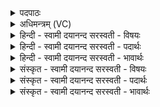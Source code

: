 <details><summary>पदपाठः</summary>

प्रा॒णम्। मे॒। पा॒हि॒। अ॒पा॒नमित्य॑पऽआ॒नम्। मे॒। पा॒हि॒। व्या॒नमिति॑ विऽआ॒नम्। मे॒। पा॒हि॒। चक्षुः॑। मे॒। उ॒र्व्या। वि। भा॒हि॒। श्रोत्र॑म्। मे॒। श्लो॒क॒य॒। अ॒पः। पि॒न्व॒। ओष॑धीः। जि॒न्व॒। द्वि॒पादिति॑ द्वि॒ऽपात्। अ॒व॒। चतु॑ष्पात्। चतुः॑पा॒दिति॒ चतुः॑ऽपात्। पा॒हि॒। दि॒वः। वृष्टि॑म्। आ। ई॒र॒य॒। ८।
</details>

<details><summary>अधिमन्त्रम् (VC)</summary>

- दम्पती देवते
- विश्वदेव ऋषिः
- भुरिगतिजगती
- निषादः
</details>

<details><summary>हिन्दी - स्वामी दयानन्द सरस्वती  - विषयः</summary>

फिर भी वही विषय अगले मन्त्र में कहा है ॥
</details>

<details><summary>हिन्दी - स्वामी दयानन्द सरस्वती  - पदार्थः</summary>

पदार्थान्वयभाषाः -  हे पते वा स्त्रि ! तू (उर्व्या) बहुत प्रकार की उत्तम क्रिया से (मे) मेरे (प्राणम्) नाभि से ऊपर को चलनेवाले प्राणवायु की (पाहि) रक्षा कर (मे) मेरे (अपानम्) नाभि के नीचे गुह्येन्द्रिय मार्ग से निकलनेवाले अपान वायु की (पाहि) रक्षा कर (मे) मेरे (व्यानम्) विविध प्रकार की शरीर की संधियों में रहनेवाले व्यान वायु की (पाहि) रक्षा कर (मे) मेरे (चक्षुः) नेत्रों को (विभाहि) प्रकाशित कर (मे) मेरे (श्रोत्रम्) कानों को (श्लोकय) शास्त्रों के श्रवण से संयुक्त कर (अपः) प्राणों को (पिन्व) पुष्ट कर (ओषधीः) सोमलता वा यव आदि ओषधियों को (जिन्व) प्राप्त हो (द्विपात्) मनुष्यादि दो पगवाले प्राणियों की (अव) रक्षा कर (चतुष्पात्) चार पगवाले गौ आदि की (पाहि) रक्षा कर और जैसे सूर्य्य (दिवः) अपने प्रकाश से (वृष्टिम्) वर्षा करता है, वैसे घर के कार्यों को (एरय) अच्छे प्रकार प्राप्त कर ॥८ ॥
</details>

<details><summary>हिन्दी - स्वामी दयानन्द सरस्वती  - भावार्थः</summary>

भावार्थभाषाः -  इस मन्त्र में वाचकलुप्तोपमालङ्कार है। स्त्री-पुरुषों को चाहिये कि स्वयंवर विवाह करके अति प्रेम के साथ आपस में प्राण के समान प्रियाचरण, शास्त्रों का सुनना, ओषधि आदि का सेवन और यज्ञ के अनुष्ठान से वर्षा करावें ॥८ ॥
</details>

<details><summary>संस्कृत - स्वामी दयानन्द सरस्वती  - विषयः</summary>

पुनस्तमेव विषयमाह ॥
</details>

<details><summary>संस्कृत - स्वामी दयानन्द सरस्वती  - पदार्थः</summary>

पदार्थान्वयभाषाः -  हे पते स्त्रि पुरुष वा ! त्वमुर्व्या सह मे प्राणं पाहि, मेऽपानं पाहि, मे व्यानं पाहि, मे चक्षुर्विभाहि, मे श्रोत्रं श्लोकयापः पिन्वौषधीर्जिन्व द्विपादव चतुष्पात् पाहि। यथा सूर्यो दिवो वृष्टिं करोति तथा गृहकृत्यमेरय ॥८ ॥
</details>

<details><summary>संस्कृत - स्वामी दयानन्द सरस्वती  - भावार्थः</summary>

भावार्थभाषाः -  अत्र वाचकलुप्तोपमालङ्कारः। स्त्रीपुरुषौ स्वयंवरं विवाहं विधायातिप्रेम्णा परस्परं प्राणप्रियाचरणं शास्त्रश्रवणमोषध्यादिसेवनं कृत्वा यज्ञाद् वृष्टिं च कारयेताम् ॥८ ॥
</details>